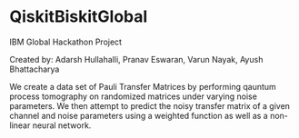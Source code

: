 # QiskitBiskitGlobal
IBM Global Hackathon Project

Created by:
Adarsh Hullahalli,
Pranav Eswaran,
Varun Nayak,
Ayush Bhattacharya

We create a data set of Pauli Transfer Matrices by performing qauntum process tomography on randomized matrices under varying noise parameters. We then attempt to predict the noisy transfer matrix of a given channel and noise parameters using a weighted function as well as a non-linear neural network.
